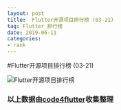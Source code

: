 ```yaml
---
layout: post
title:  Flutter开源项目排行榜 (03-21)
tag: Flutter 排行榜
date: 2019-06-11
categories:
- rank
---
```


#Flutter开源项目排行榜 (03-21)

![Flutter开源项目排行榜](http://code4flutter.oss-cn-beijing.aliyuncs.com/imgs/Flutter.png)












### 以上数据由[code4flutter](http://flutterdev.top)收集整理